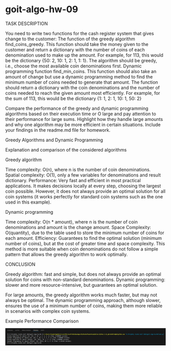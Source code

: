 # goit-algo-hw-09
TASK DESCRIPTION

You need to write two functions for the cash register system that gives change to the customer:
The function of the greedy algorithm find_coins_greedy. This function should take the money given to the customer and return a dictionary with the number of coins of each denomination used to make up the amount. For example, for 113, this would be the dictionary {50: 2, 10: 1, 2: 1, 1: 1}. The algorithm should be greedy, i.e., choose the most available coin denominations first.
Dynamic programming function find_min_coins. This function should also take an amount of change but use a dynamic programming method to find the minimum number of coins needed to generate that amount. The function should return a dictionary with the coin denominations and the number of coins needed to reach the given amount most efficiently. For example, for the sum of 113, this would be the dictionary {1: 1, 2: 1, 10: 1, 50: 2}

Compare the performance of the greedy and dynamic programming algorithms based on their execution time or O large and pay attention to their performance for large sums. Highlight how they handle large amounts and why one algorithm may be more efficient in certain situations. Include your findings in the readme.md file for homework.

Greedy Algorithms and Dynamic Programming

Explanation and comparison of the considered algorithms

Greedy algorithm

Time complexity: O(n), where n is the number of coin denominations.
Spatial complexity: O(1), only a few variables for denominations and result dictionary.
Performance: Very fast and efficient in most practical applications. It makes decisions locally at every step, choosing the largest coin possible. However, it does not always provide an optimal solution for all coin systems (it works perfectly for standard coin systems such as the one used in this example).

Dynamic programming

Time complexity: O(n * amount), where n is the number of coin denominations and amount is the change amount.
Space Complexity: O(quantity), due to the table used to store the minimum number of coins for each amount.
Efficiency: Guarantees to find the optimal solution (minimum number of coins), but at the cost of greater time and space complexity. This method is more suitable when coin denominations do not follow a simple pattern that allows the greedy algorithm to work optimally.

CONCLUSION

Greedy algorithm: fast and simple, but does not always provide an optimal solution for coins with non-standard denominations.
Dynamic programming: slower and more resource-intensive, but guarantees an optimal solution.

For large amounts, the greedy algorithm works much faster, but may not always be optimal. The dynamic programming approach, although slower, ensures the use of a minimum number of coins, making them more reliable in scenarios with complex coin systems.

Example Performance Comparison

![alt text](image.png)
